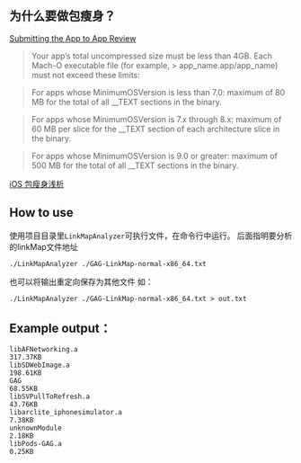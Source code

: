
## 为什么要做包瘦身？

[Submitting the App to App Review](https://developer.apple.com/library/content/documentation/LanguagesUtilities/Conceptual/iTunesConnect_Guide/Chapters/SubmittingTheApp.html)

>Your app’s total uncompressed size must be less than 4GB. Each Mach-O executable file (for example, > app_name.app/app_name) must not exceed these limits:

>For apps whose MinimumOSVersion is less than 7.0: maximum of 80 MB for the total of all __TEXT sections in the binary.

>For apps whose MinimumOSVersion is 7.x through 8.x: maximum of 60 MB per slice for the __TEXT section of each architecture slice in the binary.

>For apps whose MinimumOSVersion is 9.0 or greater: maximum of 500 MB for the total of all __TEXT sections in the binary.

[iOS 包瘦身浅析](http://778477.github.io/2016/09/01/2016-09-01-iOS%20%E5%8C%85%E7%98%A6%E8%BA%AB%E7%A0%94%E7%A9%B6/)


## How to use

使用项目目录里`LinkMapAnalyzer`可执行文件，在命令行中运行。
后面指明要分析的linkMap文件地址

`./LinkMapAnalyzer ./GAG-LinkMap-normal-x86_64.txt`

也可以将输出重定向保存为其他文件 如：

`./LinkMapAnalyzer ./GAG-LinkMap-normal-x86_64.txt > out.txt`


## Example output：

```
libAFNetworking.a                                                       317.37KB
libSDWebImage.a                                                         198.61KB
GAG                                                                      68.55KB
libSVPullToRefresh.a                                                     43.76KB
libarclite_iphonesimulator.a                                              7.38KB
unknownModule                                                             2.18KB
libPods-GAG.a                                                             0.25KB
```
